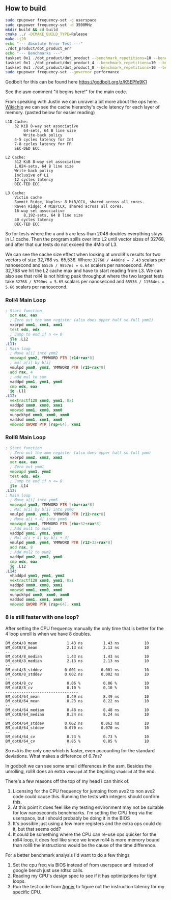 ## How to build

```bash
sudo cpupower frequency-set -g userspace
sudo cpupower frequency-set -d 3500MHz
mkdir build && cd build
cmake ../ -DCMAKE_BUILD_TYPE=Release
make -j20
echo "--- Absolute Error Test ---"
./dot_product/dot_product_err
echo "--- Benchmarks ---"
taskset 0x1 ./dot_product/dot_product --benchmark_repetitions=10 --benchmark_enable_random_interleaving=true --benchmark_display_aggregates_only=true
taskset 0x1 ./dot_product/dot_product_4 --benchmark_repetitions=10 --benchmark_enable_random_interleaving=true --benchmark_display_aggregates_only=true
taskset 0x1 ./dot_product/dot_product_8 --benchmark_repetitions=10 --benchmark_enable_random_interleaving=true --benchmark_display_aggregates_only=true
sudo cpupower frequency-set --governor performance

```


Godbolt for this can be found here
https://godbolt.org/z/K5EPfe9K1

See the asm comment "it begins here!" for the main code.


From speaking with Justin we can unravel a bit more about the ops here. [Wikichip](https://en.wikichip.org/wiki/amd/microarchitectures/zen%2B#Memory_Hierarchy) we can see the cache hierarchy's cycle latency for each layer of memory. (pasted below for easier reading)

```
L1D Cache:
    32 KiB 8-way set associative
        64-sets, 64 B line size
        Write-back policy
    4-5 cycles latency for Int
    7-8 cycles latency for FP
    SEC-DED ECC

L2 Cache:
    512 KiB 8-way set associative
    1,024-sets, 64 B line size
    Write-back policy
    Inclusive of L1
    12 cycles latency
    DEC-TED ECC

L3 Cache:
    Victim cache
    Summit Ridge, Naples: 8 MiB/CCX, shared across all cores.
    Raven Ridge: 4 MiB/CCX, shared across all cores.
    16-way set associative
        8,192-sets, 64 B line size
    40 cycles latency
    DEC-TED ECC
```

So for tests where the `a` and `b` are less than 2048 doubles everything stays in L1 cache. Then the program spills over into L2 until vector sizes of 32768, and after that our tests do not exceed the 4Mib of L3.

We can see the cache size effect when looking at unroll8's results for two vectors of size 32,768 vs. 65,536. Where `32768 / 4406ns = 7.43` scalars per nanosecond and `65536 / 9857ns = 6.64` scalers per nanosecond. After 32,768 we hit the L2 cache max and have to start reading from L3.  We can also see that roll4 is not hitting peak throughput where the two largest tests take `32768 / 5790ns = 5.65` scalars per nanosecond and `65536 / 11564ns = 5.66` scalars per nanosecond.

### Roll4 Main Loop

```asm
; Start function
  xor eax, eax
  ; Zero out the xmm register (also does upper half so full ymm1)
  vxorpd xmm1, xmm1, xmm1
  test edx, edx
  ; Jump to end if n <= 0
  jle .L12
.L11:
; Main loop
  ; Move a[i] into ymm2
  vmovapd ymm2, YMMWORD PTR [r14+rax*8]
  ; mul a[i] by b[i]
  vmulpd ymm0, ymm2, YMMWORD PTR [r15+rax*8]
  add rax, 4
  ; add mul to sum
  vaddpd ymm1, ymm1, ymm0
  cmp edx, eax
  jg .L11
.L12:
  vextractf128 xmm0, ymm1, 0x1
  vaddpd xmm0, xmm0, xmm1
  vmovsd xmm1, xmm0, xmm0
  vunpckhpd xmm0, xmm0, xmm0
  vaddsd xmm1, xmm1, xmm0
  vmovsd QWORD PTR [rsp+64], xmm1
```
### Roll8 Main Loop

```asm
; Start function
  ; Zero out the xmm register (also does upper half so full ymm)
  vxorpd xmm2, xmm2, xmm2
  xor eax, eax
  ; Zero out ymm1
  vmovapd ymm1, ymm2
  test edx, edx
  ; Jump to end if n <= 0
  jle .L14
.L12:
; Main loop
  ; Move a[i] into ymm5
  vmovapd ymm3, YMMWORD PTR [rbx+rax*8]
  ; Mul a[i] by b[i] into ymm0
  vmulpd ymm0, ymm3, YMMWORD PTR [r12+rax*8]
  ; Move a[i + 4] into ymm6
  vmovapd ymm4, YMMWORD PTR [rbx+32+rax*8]
  ; Add mul1 to sum1
  vaddpd ymm1, ymm1, ymm0
  ; Mul a[i + 4] by b[i + 4]
  vmulpd ymm0, ymm4, YMMWORD PTR [r12+32+rax*8]
  add rax, 8
  ; Add mul2 to sum2
  vaddpd ymm2, ymm2, ymm0
  cmp edx, eax
  jg .L12
.L14:
  vhaddpd ymm1, ymm1, ymm2
  vextractf128 xmm0, ymm1, 0x1
  vaddpd xmm0, xmm0, xmm1
  vmovsd xmm1, xmm0, xmm0
  vunpckhpd xmm0, xmm0, xmm0
  vaddsd xmm1, xmm1, xmm0
  vmovsd QWORD PTR [rsp+64], xmm1
```


### 8 is still faster with one loop?

After setting the CPU frequency manually the only time that is better for the 4 loop unroll is when we have 8 doubles. 

```
BM_dot4/8_mean             1.43 ns         1.43 ns           10
BM_dot8/8_mean             2.13 ns         2.13 ns           10
--
BM_dot4/8_median           1.43 ns         1.43 ns           10
BM_dot8/8_median           2.13 ns         2.13 ns           10
--
BM_dot4/8_stddev          0.001 ns        0.001 ns           10
BM_dot8/8_stddev          0.002 ns        0.002 ns           10
--
BM_dot4/8_cv               0.06 %          0.06 %            10
BM_dot8/8_cv               0.10 %          0.10 %            10
--------------------------------
BM_dot4/64_mean            8.49 ns         8.49 ns           10
BM_dot8/64_mean            8.23 ns         8.22 ns           10
--
BM_dot4/64_median          8.48 ns         8.48 ns           10
BM_dot8/64_median          8.24 ns         8.24 ns           10
--
BM_dot4/64_stddev         0.062 ns        0.062 ns           10
BM_dot8/64_stddev         0.070 ns        0.070 ns           10
--
BM_dot4/64_cv              0.73 %          0.73 %            10
BM_dot8/64_cv              0.85 %          0.85 %            10
```


So `n=8` is the only one which is faster, even accounting for the standard deviations. What makes a difference of 0.7ns?

In godbolt we can see some small differences in the asm. Besides the unrolling, roll8 does an extra `vmovapd` at the begining `vhaddpd` at the end. 

There's a few reasons off the top of my head I can think of.

1. Licensing for the CPU frequency for jumping from avx2 to non avx2 code could cause this. Running the tests with integers should confirm this.
1. At this point it does feel like my testing environment may not be suitable for low nanoseconds benchmarks. I'm setting the CPU freq via the userspace, but I should probably be doing it in the BIOS
2. It's possible just using a few more registers and the extra ops could do it, but that seems odd? 
3. It could be something where the CPU can re-use ops quicker for the roll4 loop, it does feel like since we know roll4 is more memory bound than roll8 the instructions would be the cause of the time difference.

For a better benchmark analysis I'd want to do a few things

1. Set the cpu freq via BIOS instead of from userspace and instead of google bench just use rdtsc calls. 
2. Reading my CPU's design spec to see if it has optimizations for tight loops.
3. Run the test code from [Agner](https://www.agner.org/optimize/instruction_tables.pdf) to figure out the instruction latency for my specific CPU.
